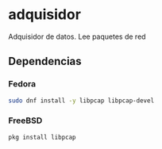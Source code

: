 # adquisidor
Adquisidor de datos. Lee paquetes de red


## Dependencias

  ### Fedora
  ```sh
  sudo dnf install -y libpcap libpcap-devel
  ```

  ### FreeBSD
  ```sh
  pkg install libpcap
  ```
